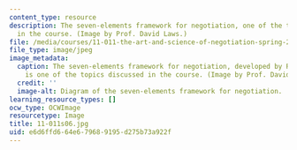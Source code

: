 ```yaml
---
content_type: resource
description: The seven-elements framework for negotiation, one of the topics discussed
  in the course. (Image by Prof. David Laws.)
file: /media/courses/11-011-the-art-and-science-of-negotiation-spring-2006/e6d6ffd664e679689195d275b73a922f_11-011s06.jpg
file_type: image/jpeg
image_metadata:
  caption: The seven-elements framework for negotiation, developed by Roger Fisher,
    is one of the topics discussed in the course. (Image by Prof. David Laws.)
  credit: ''
  image-alt: Diagram of the seven-elements framework for negotiation.
learning_resource_types: []
ocw_type: OCWImage
resourcetype: Image
title: 11-011s06.jpg
uid: e6d6ffd6-64e6-7968-9195-d275b73a922f
---
```

